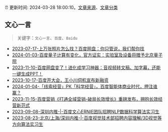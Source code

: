 :alarm_clock: 更新时间: 2024-03-28 18:00:10。[文章来源](/README.md)、[文章分类](/TAGS.md)

## 文心一言


> 关键字：`文心一言`、`百度`、`Baidu`



- [2023-07-17-上万张照片怎么找？百度网盘：你只管说，我们帮你找](https://posts.careerengine.us/p/64b4d23d444d8c144cfe2963) 
- [2024-01-03-百度量子计算有变化，官方证实：实验室及设备将赠予北京量子院](https://posts.careerengine.us/p/65952a501d2cfb42ab2a5b49) 
- [2023-11-10-百度网盘变了！进化成学习神器：音视频转文稿、加字幕，还能一键生成PPT！](https://posts.careerengine.us/p/654dd01fd529c81123add4cb) 
- [2023-10-17-百度开大会，王小川伺机宣布新融资](https://posts.careerengine.us/p/652e6697c102505aa26cc485) 
- [2024-01-04-「线索经营」PK「科学经营」，百度智能体商业时代，押注谁赢？](https://posts.careerengine.us/p/6596320408a3c6138d641c9e) 
- [2023-11-15-百度营销《打通全域营销-破局长效增长》重磅发布，拥抱长效经营新范式](https://posts.careerengine.us/p/6554bbf5726adb387720e7b1) 
- [2023-09-08-深圳内推-|-百度文心ERNIE团队招聘NLP数据科学算法实习生](https://posts.careerengine.us/p/64faa0106ebf823fe3343af1) 
- [2023-08-23-北京/上海/深圳内推-|-百度视觉技术部招聘内容理解/3D视觉等方向算法实习生](https://posts.careerengine.us/p/64e58af081107341ef9c560a) 
